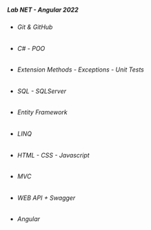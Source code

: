 <h5> Lab NET - Angular 2022 </h5>

 <ul>
    <li>
      <h6>Git & GitHub</h6>      
    </li>
    <li>
      <h6>C# - POO</h6>      
    </li>
    <li>
      <h6>Extension Methods - Exceptions - Unit Tests</h6>      
    </li>
    <li>
      <h6>SQL - SQLServer</h6>      
    </li>
    <li>
      <h6>Entity Framework</h6>      
    </li>
    <li>
      <h6>LINQ</h6>      
    </li>
    <li>
      <h6>HTML - CSS - Javascript</h6>      
    </li>    
    <li>
      <h6>MVC</h6>      
    </li>
    <li>
      <h6>WEB API + Swagger</h6>      
    </li>
    <li>
      <h6>Angular</h6>      
    </li>
</ul>
